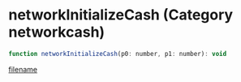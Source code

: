 # networkInitializeCash (Category networkcash)

```js
function networkInitializeCash(p0: number, p1: number): void
```

[filename](networkInitializeCash_m.md ':include')